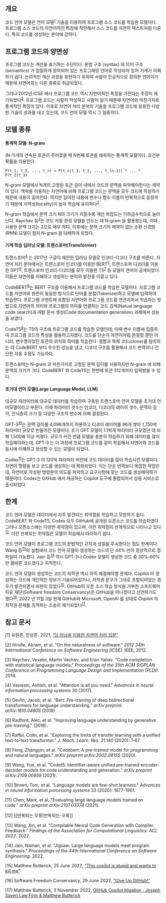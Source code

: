 ## 개요

코드 언어 모델은 언어 모델<sup>[1](#참고-문서)</sup> 기술을 이용하여 프로그램 소스 코드를 학습한 모델이다. 프로그램 소스 코드의 자연어적인 특징에 착안해서 소스 코드를 자연어 텍스트처럼 다룬다. 특히 코드를 생성하는 분야에 강하다.

## 프로그램 코드의 양면성

프로그램 코드는 계산을 표기하는 수단이다. 문법 구조 (syntax) 와 의미 구조 (semantics) 가 엄밀하게 정의되어 있는 프로그래밍 언어로 작성되어 있어 기계가 이해하기 쉽다.
논리적인 계산 과정을 표현하기 위하여 사람이 인공적으로 정의한 언어이기 때문에 자연어와는 다른 종류로 취급되었다.

그러나 2012년 ICSE 에서 프로그램 코드 역시 자연어적인 특징을 가진다는 주장이 제기되었다<sup>[2](#참고-문서)</sup>. 프로그램 코드는 사람이 작성하고 사람이 읽기 때문에 자연어와 마찬가지로 통계적인 특징이 있다. 이후로 자연어 처리 분야의 기술을 프로그램 코드에 응용한 다양한 기술이 성과를 내고 있는데, 코드 언어 모델 역시 그 일종이다.

## 모델 종류

#### 통계적 모델: N-gram

(N-1)개의 연속된 토큰이 주어졌을 때 N번째 토큰을 예측하는 통계적 모델이다. 조건부 확률을 이용한다.

```
P(t_1, t_2, ..., t_n) = P(t_n|t_1, t_2, ..., t_(n-1)) * ... * P(t_2|t_1)
```

N-gram 모델에서 N개의 고정된 토큰 길이 내에서 코드의 문맥을 파악해야한다는 제약이 있다. 맥락을 이용하는 자연어에 비해 프로그램 코드는 문맥을 모두 코드에 작성하기 때문에 내용이 길어진다. 하지만 길어진 내용에 변수나 함수 이름이 반복적으로 등장하기 때문에 지역성(locality)이 높아 학습에 유리하다<sup>[2](#참고-문서)</sup>.

N-gram 학습에서 문맥 크기 N의 크기가 커질수록 계산 복잡도는 기하급수적으로 늘어난다. Raychev 등<sup>[3](#참고-문서)</sup>은 코드 자동 완성 모델을 만드는 데 N-gram 을 활용했는데, 이때 사용한 문맥 크기는 3으로 매우 작다. 이후에는 문맥 크기의 제약이 없는 순환 신경망(RNN) 모델이 점차 N-gram 을 대체하게 되었다.

#### 기계 학습 딥러닝 모델: 트랜스포머(Transformer)

트랜스포머<sup>[4](#참고-문서)</sup> 는 2017년 구글이 제안한 딥러닝 모델로 인코더-디코더 구조를 따른다. 자연어 처리 분야에서는 트랜스포머 인코더를 이용한 BERT<sup>[5](#참고-문서)</sup>, 트랜스포머 디코더를 이용한 GPT<sup>[6](#참고-문서)</sup>, 트랜스포머 인코더-디코더를 모두 이용한 T5<sup>[7](#참고-문서)</sup> 등 모델이 연이어 공개되었다. 이들은 자연어를 이해하고 생성하는 분야의 발전을 이끌고 있다.

CodeBERT<sup>[8](#참고-문서)</sup>는 BERT 구조를 이용해서 프로그램 코드를 학습한 모델이다. 프로그램 코드를 자연어와 완전히 동일한 방식으로 단어를 분절(Tokenize)하고 모델에 입력하여 학습한다. 프로그램 코멘트에 포함된 자연어와 프로그램 코드를 연관지어서 학습하는 방법으로 자연어의 의미와 프로그램의 의미를 연결하는 코드 검색(Natual language code search)과 개발 문서 생성(Code documentation generation) 과제에서 성능을 보였다.

CodeT5<sup>[9](#참고-문서)</sup>는 T5의 구조에 프로그램 코드를 학습한 모델인데, 이때 변수 이름에 집중하여 프로그램 코드의 특성을 활용하고자했다. 코드를 단순히 자연어처럼 분절할 뿐만 아니라, 변수명이었던 토큰의 위치와 의미를 학습한다. 결함과 복제 코드(clone)를 탐지하는 데 CodeBERT 보다 우수한 성능을 냈고, 디코더 구조를 활용해서 코드 번역이나 간단한 자동 수정도 가능하다.

트랜스포머는 N-gram 과 마찬가지로 고정된 문맥 길이를 사용하지만 N-gram 에 비해 문맥의 크기가 크다. CodeBERT 와 CodeT5는 한번에 토큰 512개까지 입력받을 수 있다.

#### 초거대 언어 모델(Large Language Model, LLM)

대규모 파라미터에 대규모 데이터를 학습하여 구축된 트랜스포머 언어 모델을 초거대 언어모델이라고 부른다. 이때 파라미터 갯수는 인코더, 디코더의 레이어 갯수, 문맥의 길이, 은닉층의 크기 등 다양한 구조적 변수에 의해 결정된다.

GPT-3<sup>[10](#참고-문서)</sup>는 문맥 길이를 4,096개까지 허용하고 디코더 레이어를 96개 쌓아 1,750억 파라미터 규모로 만들어진 모델이다. 초기 GPT 모델이 1.1억개 파라미터 규모였던 데 비해 1,500배 이상 커졌다. 규모가 커진 만큼 모델을 충분히 학습하기 위해 데이터를 많이 학습해야하는데, GPT-3 는 이 과정에 프로그램 코드를 같이 학습해서 자연어와 코드를 동시에 이해하고 생성할 수 있는 모델이 되었다.

Codex<sup>[11](#참고-문서)</sup>는 GPT-3 의 120억 파라미터 버전에 코드 데이터를 많이 학습시킨 모델이다. 자연어 명령을 보고 코드를 생성하는 데 특화되었다. 이는 단순 번역보다 복잡한 작업인데, 자연어로 작성된 명령문의 의도를 파악하고 요구사항에 맞는 코드를 생성해야하기 때문이다. Codex는 GitHub 에서 제공하는 Copilot 도구에 통합되어서 상용 서비스로 출시되었다.

## 한계

코드 언어 모델은 데이터에서 자주 발견되는 취약점을 학습하고 모방하기 쉽다. CodeBERT 와 CodeT5, Codex 모두 GitHub에 공개된 오픈소스 코드를 학습하였다. 그러나 오픈소스에는 다양한 취약점이 있으며, 이런 취약점이 반복적으로 나타나고 있다<sup>[12](#참고-문서)</sup>. 이런 반복되는 취약점은 모델이 학습해서 따라하기 쉽다.

코드 언어 모델이 프로그램 코드의 문법적인 규칙과 성질을 무시한다는 점도 한계이다. Wang 등<sup>[13](#참고-문서)</sup>의 실험에서 코드 언어 모델이 생성하는 코드의 단 44% 만이 정상적으로 컴파일이 가능했다. Jain 등<sup>[14](#참고-문서)</sup> 역시 GPT-3나 Codex 모델이 생성한 코드 중 30%-60% 만 올바른 코드였다고 지적한다.

코드 언어 모델이 생성하는 코드의 저작권 역시 아직 해결해야할 문제다. Copilot 이 생성하는 코드에 개인적인 정보가 기술되어있거나, 저작권 문구가 그대로 포함되어있는 경우가 발견되면서 비판이 있었다<sup>[15](#참고-문서)</sup>. GitHub의 오픈 소스 학습 방식을 거부한 소프트웨어 자유 재단(Software freedom Conservancy)은 GitHub을 떠나겠다고 선언하기도 했다<sup>[16](#참고-문서)</sup>. 2022 년 11월 3일 현재 GitHub와 Microsoft, OpenAI 를 상대로 Copilot 의 저작권 문제를 지적하는 소송이 제기되었다<sup>[17](#참고-문서)</sup>.

## 참고 문서

[1] 유원준, 안상준. 2021, [“딥 러닝을 이용한 자연어 처리 입문”](https://wikidocs.net/21668)

[2] Hindle, Abram, et al. "On the naturalness of software." *2012 34th International Conference on Software Engineering (ICSE)*. IEEE, 2012.

[3] Raychev, Veselin, Martin Vechev, and Eran Yahav. "Code completion with statistical language models." *Proceedings of the 35th ACM SIGPLAN Conference on Programming Language Design and Implementation (PLDI)*. 2014.

[4] Vaswani, Ashish, et al. "Attention is all you need." *Advances in neural information processing systems* 30 (2017).

[5] Devlin, Jacob, et al. "Bert: Pre-training of deep bidirectional transformers for language understanding." *arXiv preprint arXiv:1810.04805* (2018).

[6] Radford, Alec, et al. "Improving language understanding by generative pre-training." (2018).

[7] Raffel, Colin, et al. "Exploring the limits of transfer learning with a unified text-to-text transformer." *J. Mach. Learn. Res.* 21.140 (2020): 1-67.

[8] Feng, Zhangyin, et al. "Codebert: A pre-trained model for programming and natural languages." *arXiv preprint arXiv:2002.08155* (2020).

[9] Wang, Yue, et al. "Codet5: Identifier-aware unified pre-trained encoder-decoder models for code understanding and generation." *arXiv preprint arXiv:2109.00859* (2021).

[10] Brown, Tom, et al. "Language models are few-shot learners." *Advances in neural information processing systems* 33 (2020): 1877-1901.

[11] Chen, Mark, et al. "Evaluating large language models trained on code." *arXiv preprint arXiv:2107.03374* (2021).

[12] [[반복되는 오류|반복되는-오류]]

[13] Wang, Xin, et al. "Compilable Neural Code Generation with Compiler Feedback." *Findings of the Association for Computational Linguistics: ACL 2022*. 2022.

[14] Jain, Naman, et al. "Jigsaw: Large language models meet program synthesis." *Proceedings of the 44th International Conference on Software Engineering*. 2022.

[15] Matthew Butterick, 25 June 2022, [“This copilot is stupid and wants to kill me”](https://matthewbutterick.com/chron/this-copilot-is-stupid-and-wants-to-kill-me.html)

[16] Software Freedom Conservancy, 29 June 2022, [“Give Up GitHub!”](https://sfconservancy.org/GiveUpGitHub/)

[17] Matthew Butterick, 3 November 2022, [GitHub Copilot litigation · Joseph Saveri Law Firm & Matthew Butterick](https://githubcopilotlitigation.com/)